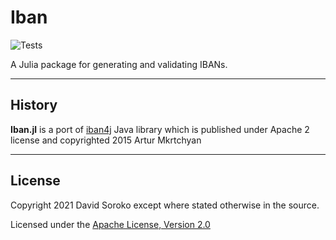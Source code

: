 # Iban

![Tests](https://github.com/sorokod/Iban.jl/actions/workflows/Runtests.yml/badge.svg?branch=master)


A Julia package for generating and validating IBANs. 

---

## History

**Iban.jl** is a port of [iban4j](https://github.com/arturmkrtchyan/iban4j) Java library which is published under Apache 2 license and copyrighted 2015 Artur Mkrtchyan

---

## License

Copyright 2021 David Soroko except where stated otherwise in the source.

Licensed under the [Apache License, Version 2.0](http://www.apache.org/licenses/LICENSE-2.0)